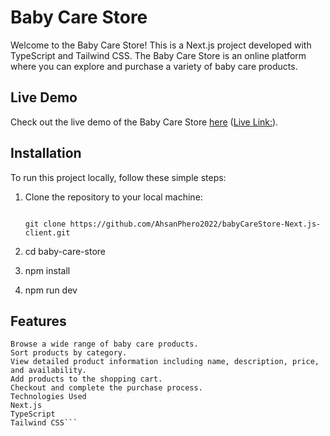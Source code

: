 # Baby Care Store

Welcome to the Baby Care Store! This is a Next.js project developed with TypeScript and Tailwind CSS. The Baby Care Store is an online platform where you can explore and purchase a variety of baby care products.

## Live Demo

Check out the live demo of the Baby Care Store [here](#) ([Live Link:](https://baby-care-store-next-js-client-dun.vercel.app/)).

## Installation

To run this project locally, follow these simple steps:

1. Clone the repository to your local machine:

   ```
 
   git clone https://github.com/AhsanPhero2022/babyCareStore-Next.js-client.git

   ```
2. cd baby-care-store

3. npm install

4. npm run dev

## Features
```
Browse a wide range of baby care products.
Sort products by category.
View detailed product information including name, description, price, and availability.
Add products to the shopping cart.
Checkout and complete the purchase process.
Technologies Used
Next.js
TypeScript
Tailwind CSS```